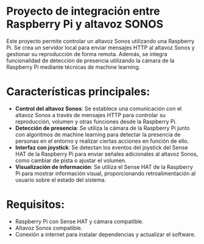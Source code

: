 # Proyecto de integración entre Raspberry Pi y altavoz SONOS
Este proyecto permite controlar un altavoz Sonos utilizando una Raspberry Pi. Se crea un servidor local para enviar mensajes HTTP al altavoz Sonos y gestionar su reproducción de forma remota. Además, se integra funcionalidad de detección de presencia utilizando la cámara de la Raspberry Pi mediante técnicas de machine learning.

# Características principales:
- **Control del altavoz Sonos**: Se establece una comunicación con el altavoz Sonos a través de mensajes HTTP para controlar su reproducción, volumen y otras funciones desde la Raspberry Pi.
- **Detección de presencia**: Se utiliza la cámara de la Raspberry Pi junto con algoritmos de machine learning para detectar la presencia de personas en el entorno y realizar ciertas acciones en función de ello.
-	**Interfaz con joystick**: Se detectan los eventos del joystick del Sense HAT de la Raspberry Pi para enviar señales adicionales al altavoz Sonos, como cambiar de pista o ajustar el volumen.
-	**Visualización de información**: Se utiliza el Sense HAT de la Raspberry Pi para mostrar información visual, proporcionando retroalimentación al usuario sobre el estado del sistema.

# Requisitos:
-	Raspberry Pi con Sense HAT y cámara compatible.
-	Altavoz Sonos compatible.
-	Conexión a internet para instalar dependencias y actualizar el software.
